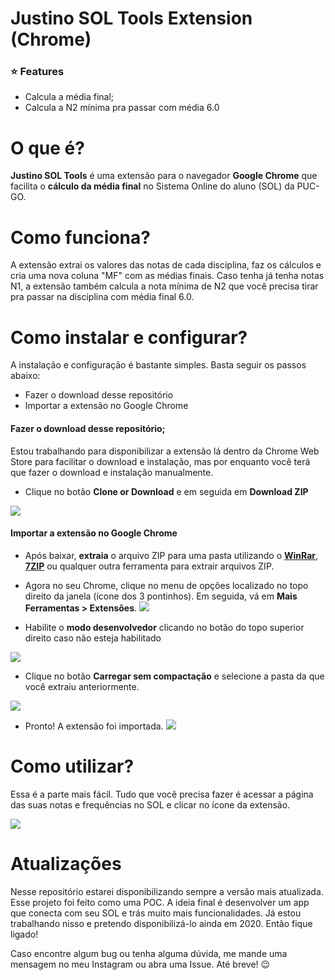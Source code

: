 
# Justino SOL Tools Extension (Chrome)

### ⭐ Features

- Calcula a média final;
- Calcula a N2 mínima pra passar com média 6.0

# O que é?
**Justino SOL Tools** é uma extensão para o navegador **Google Chrome** que facilita o **cálculo da média final** no Sistema Online do aluno (SOL) da PUC-GO.

# Como funciona?
A extensão extrai os valores das notas de cada disciplina, faz os cálculos e cria uma nova coluna "MF" com as médias finais. Caso tenha já tenha notas N1, a extensão também calcula a nota mínima de N2 que você precisa tirar pra passar na disciplina com média final 6.0.

# Como instalar e configurar?
A instalação e configuração é bastante simples. Basta seguir os passos abaixo:
- Fazer o download desse repositório
- Importar a extensão no Google Chrome

#### Fazer o download desse repositório;
Estou trabalhando para disponibilizar a extensão lá dentro da Chrome Web Store para facilitar o download e instalação, mas por enquanto você terá que fazer o download e instalação manualmente.

* Clique no botão **Clone or Download** e em seguida em **Download ZIP**

[![](https://i.imgur.com/ZdClmtL.jpg)](https://i.imgur.com/ZdClmtL.jpg)

#### Importar a extensão no Google Chrome

* Após baixar, **extraia** o arquivo ZIP para uma pasta utilizando o [**WinRar**](https://www.winrarbrasil.com.br/winrar/download.mv), [**7ZIP**](https://www.7-zip.org/download.html)   ou qualquer outra ferramenta para extrair arquivos ZIP. 

* Agora no seu Chrome, clique no menu de opções localizado no topo direito da janela (ícone dos 3 pontinhos). Em seguida, vá em **Mais Ferramentas > Extensões**.
[![](https://i.imgur.com/cYQDjLQ.jpg)](https://i.imgur.com/cYQDjLQ.jpg)

* Habilite o **modo desenvolvedor** clicando no botão do topo superior direito caso não esteja habilitado

[![](https://i.imgur.com/Uyzd3wb.jpg)](https://i.imgur.com/Uyzd3wb.jpg)

* Clique no botão **Carregar sem compactação** e selecione a pasta da que você extraiu anteriormente.

[![](https://i.imgur.com/7TXoaNM.jpg)](https://i.imgur.com/7TXoaNM.jpg)

* Pronto! A extensão foi importada.
[![](https://i.imgur.com/YJ1cVsC.jpg)](https://i.imgur.com/YJ1cVsC.jpg)

# Como utilizar?
Essa é a parte mais fácil. Tudo que você precisa fazer é acessar a página das suas notas e frequências no SOL e clicar no ícone da extensão.

![](https://i.imgur.com/o1Jesxv.jpg)

# Atualizações 
Nesse repositório estarei disponibilizando sempre a versão mais atualizada. Esse projeto foi feito como uma POC. A ideia final é desenvolver um app que conecta com seu SOL e trás muito mais funcionalidades. Já estou trabalhando nisso e pretendo disponibilizá-lo ainda em 2020. Então fique ligado!

Caso encontre algum bug ou tenha alguma dúvida, me mande uma mensagem no meu Instagram ou abra uma Issue. 
Até breve! 😉
